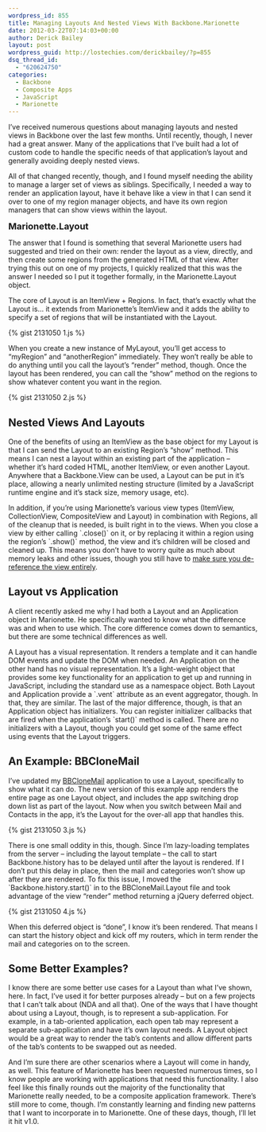 ```yaml
---
wordpress_id: 855
title: Managing Layouts And Nested Views With Backbone.Marionette
date: 2012-03-22T07:14:03+00:00
author: Derick Bailey
layout: post
wordpress_guid: http://lostechies.com/derickbailey/?p=855
dsq_thread_id:
  - "620624750"
categories:
  - Backbone
  - Composite Apps
  - JavaScript
  - Marionette
---
```

I&#8217;ve received numerous questions about managing layouts and nested views in Backbone over the last few months. Until recently, though, I never had a great answer. Many of the applications that I&#8217;ve built had a lot of custom code to handle the specific needs of that application&#8217;s layout and generally avoiding deeply nested views.

All of that changed recently, though, and I found myself needing the ability to manage a larger set of views as siblings. Specifically, I needed a way to render an application layout, have it behave like a view in that I can send it over to one of my region manager objects, and have its own region managers that can show views within the layout.

<span style="font-size: 18px; font-weight: bold;">Marionette.Layout</span>

The answer that I found is something that several Marionette users had suggested and tried on their own: render the layout as a view, directly, and then create some regions from the generated HTML of that view. After trying this out on one of my projects, I quickly realized that this was the answer I needed so I put it together formally, in the Marionette.Layout object.

The core of Layout is an ItemView + Regions. In fact, that&#8217;s exactly what the Layout is… it extends from Marionette&#8217;s ItemView and it adds the ability to specify a set of regions that will be instantiated with the Layout.

{% gist 2131050 1.js %}

When you create a new instance of MyLayout, you&#8217;ll get access to &#8220;myRegion&#8221; and &#8220;anotherRegion&#8221; immediately. They won&#8217;t really be able to do anything until you call the layout&#8217;s &#8220;render&#8221; method, though. Once the layout has been rendered, you can call the &#8220;show&#8221; method on the regions to show whatever content you want in the region.

{% gist 2131050 2.js %}

## Nested Views And Layouts

One of the benefits of using an ItemView as the base object for my Layout is that I can send the Layout to an existing Region&#8217;s &#8220;show&#8221; method. This means I can nest a layout within an existing part of the application &#8211; whether it&#8217;s hard coded HTML, another ItemView, or even another Layout. Anywhere that a Backbone.View can be used, a Layout can be put in it&#8217;s place, allowing a nearly unlimited nesting structure (limited by a JavaScript runtime engine and it&#8217;s stack size, memory usage, etc).

In addition, if you&#8217;re using Marionette&#8217;s various view types (ItemView, CollectionView, CompositeView and Layout) in combination with Regions, all of the cleanup that is needed, is built right in to the views. When you close a view by either calling \`.close()\` on it, or by replacing it within a region using the region&#8217;s \`.show()\` method, the view and it&#8217;s children will be closed and cleaned up. This means you don&#8217;t have to worry quite as much about memory leaks and other issues, though you still have to [make sure you de-reference the view entirely](http://lostechies.com/derickbailey/2012/03/19/backbone-js-and-javascript-garbage-collection/).

## Layout vs Application

A client recently asked me why I had both a Layout and an Application object in Marionette. He specifically wanted to know what the difference was and when to use which. The core difference comes down to semantics, but there are some technical differences as well.

A Layout has a visual representation. It renders a template and it can handle DOM events and update the DOM when needed. An Application on the other hand has no visual representation. It&#8217;s a light-weight object that provides some key functionality for an application to get up and running in JavaScript, including the standard use as a namespace object. Both Layout and Application provide a \`.vent\` attribute as an event aggregator, though. In that, they are similar. The last of the major difference, though, is that an Application object has initializers. You can register initializer callbacks that are fired when the application&#8217;s \`start()\` method is called. There are no initializers with a Layout, though you could get some of the same effect using events that the Layout triggers.

## An Example: BBCloneMail

I&#8217;ve updated my [BBCloneMail](https://github.com/derickbailey/bbclonemail) application to use a Layout, specifically to show what it can do. The new version of this example app renders the entire page as one Layout object, and includes the app switching drop down list as part of the layout. Now when you switch between Mail and Contacts in the app, it&#8217;s the Layout for the over-all app that handles this.

{% gist 2131050 3.js %}

There is one small oddity in this, though. Since I&#8217;m lazy-loading templates from the server &#8211; including the layout template &#8211; the call to start Backbone.history has to be delayed until after the layout is rendered. If I don&#8217;t put this delay in place, then the mail and categories won&#8217;t show up after they are rendered. To fix this issue, I moved the \`Backbone.history.start()\` in to the BBCloneMail.Layout file and took advantage of the view &#8220;render&#8221; method returning a jQuery deferred object.

{% gist 2131050 4.js %}

When this deferred object is &#8220;done&#8221;, I know it&#8217;s been rendered. That means I can start the history object and kick off my routers, which in term render the mail and categories on to the screen.

## Some Better Examples?

I know there are some better use cases for a Layout than what I&#8217;ve shown, here. In fact, I&#8217;ve used it for better purposes already &#8211; but on a few projects that I can&#8217;t talk about (NDA and all that). One of the ways that I have thought about using a Layout, though, is to represent a sub-application. For example, in a tab-oriented application, each open tab may represent a separate sub-application and have it&#8217;s own layout needs. A Layout object would be a great way to render the tab&#8217;s contents and allow different parts of the tab&#8217;s contents to be swapped out as needed.

And I&#8217;m sure there are other scenarios where a Layout will come in handy, as well. This feature of Marionette has been requested numerous times, so I know people are working with applications that need this functionality. I also feel like this finally rounds out the majority of the functionality that Marionette really needed, to be a composite application framework. There&#8217;s still more to come, though. I&#8217;m constantly learning and finding new patterns that I want to incorporate in to Marionette. One of these days, though, I&#8217;ll let it hit v1.0.

